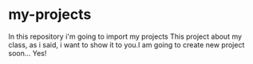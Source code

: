 # my-projects
In this repository i'm going to import my projects
This project about my class, as i said, i want to show it to you.I am going to create new project soon...
Yes!
